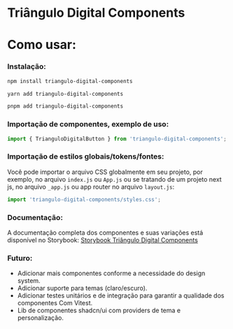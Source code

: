 # Triângulo Digital Components

# Como usar:

### Instalação:
```bash
npm install triangulo-digital-components
```
```bash
yarn add triangulo-digital-components
```
```bash
pnpm add triangulo-digital-components
```
### Importação de componentes, exemplo de uso:
```javascript
import { TrianguloDigitalButton } from 'triangulo-digital-components';
```
### Importação de estilos globais/tokens/fontes:
Você pode importar o arquivo CSS globalmente em seu projeto, por exemplo, no arquivo `index.js` ou `App.js` ou se tratando de um projeto next js, no arquivo `_app.js` ou app router no arquivo `layout.js`:
```javascript
import 'triangulo-digital-components/styles.css';
```

### Documentação:
A documentação completa dos componentes e suas variações está disponível no Storybook: [Storybook Triângulo Digital Components](https://triangulo-digital-components.vercel.app/)


### Futuro:
- Adicionar mais componentes conforme a necessidade do design system.
- Adicionar suporte para temas (claro/escuro).
- Adicionar testes unitários e de integração para garantir a qualidade dos componentes Com Vitest.
- Lib de componentes shadcn/ui com providers de tema e personalização.
